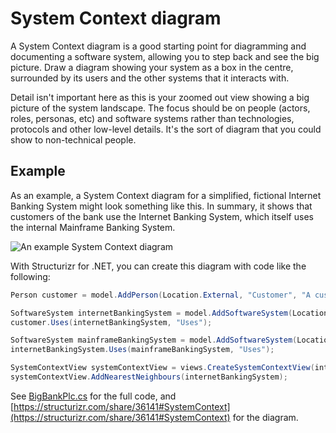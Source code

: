 # System Context diagram

A System Context diagram is a good starting point for diagramming and documenting a software system, allowing you to step back and see the big picture. Draw a diagram showing your system as a box in the centre, surrounded by its users and the other systems that it interacts with.

Detail isn't important here as this is your zoomed out view showing a big picture of the system landscape. The focus should be on people (actors, roles, personas, etc) and software systems rather than technologies, protocols and other low-level details. It's the sort of diagram that you could show to non-technical people.

## Example

As an example, a System Context diagram for a simplified, fictional Internet Banking System might look something like this. In summary, it shows that customers of the bank use the Internet Banking System, which itself uses the internal Mainframe Banking System.

![An example System Context diagram](images/system-context-diagram-1.png)

With Structurizr for .NET, you can create this diagram with code like the following:

```c#
Person customer = model.AddPerson(Location.External, "Customer", "A customer of the bank.");

SoftwareSystem internetBankingSystem = model.AddSoftwareSystem(Location.Internal, "Internet Banking System", "Allows customers to view information about their bank accounts and make payments.");
customer.Uses(internetBankingSystem, "Uses");

SoftwareSystem mainframeBankingSystem = model.AddSoftwareSystem(Location.Internal, "Mainframe Banking System", "Stores all of the core banking information about customers, accounts, transactions, etc.");
internetBankingSystem.Uses(mainframeBankingSystem, "Uses");

SystemContextView systemContextView = views.CreateSystemContextView(internetBankingSystem, "SystemContext", "The system context diagram for the Internet Banking System.");
systemContextView.AddNearestNeighbours(internetBankingSystem);
```

See [BigBankPlc.cs](https://github.com/structurizr/dotnet/blob/master/AtlasEngine.Modelling.C5.Examples/BigBankPlc.cs) for the full code, and [https://structurizr.com/share/36141#SystemContext](https://structurizr.com/share/36141#SystemContext) for the diagram.
